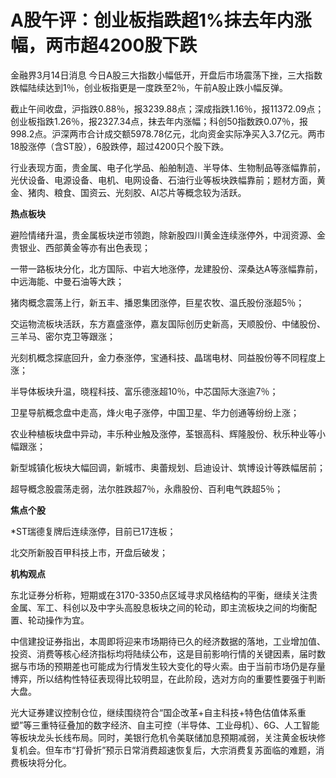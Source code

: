 # A股午评：创业板指跌超1%抹去年内涨幅，两市超4200股下跌

金融界3月14日消息 今日A股三大指数小幅低开，开盘后市场震荡下挫，三大指数跌幅陆续达到1％，创业板指更是一度跌至2％，午前A股止跌小幅反弹。

截止午间收盘，沪指跌0.88％，报3239.88点；深成指跌1.16％，报11372.09点；创业板指跌1.26％，报2327.34点，抹去年内涨幅；科创50指数跌0.07％，报998.2点。沪深两市合计成交额5978.78亿元，北向资金实际净买入3.7亿元。两市18股涨停（含ST股），6股跌停，超过4200只个股下跌。

行业表现方面，贵金属、电子化学品、船舶制造、半导体、生物制品等涨幅靠前，光伏设备、电源设备、电机、电网设备、石油行业等板块跌幅靠前；题材方面，黄金、猪肉、粮食、国资云、光刻胶、AI芯片等概念较为活跃。

**热点板块**

避险情绪升温，贵金属板块逆市领跑，除新股四川黄金连续涨停外，中润资源、金贵银业、西部黄金等亦有出色表现；

一带一路板块分化，北方国际、中岩大地涨停，龙建股份、深桑达A等涨幅靠前，中远海能、中曼石油等大跌；

猪肉概念震荡上行，新五丰、播恩集团涨停，巨星农牧、温氏股份涨超5％；

交运物流板块活跃，东方嘉盛涨停，嘉友国际创历史新高，天顺股份、中储股份、三羊马、密尔克卫等跟涨；

光刻机概念探底回升，金力泰涨停，宝通科技、晶瑞电材、同益股份等不同程度上涨；

半导体板块升温，晓程科技、富乐德涨超10％，中芯国际大涨逾7％；

卫星导航概念盘中走高，烽火电子涨停，中国卫星、华力创通等纷纷上涨；

农业种植板块盘中异动，丰乐种业触及涨停，荃银高科、辉隆股份、秋乐种业等小幅跟涨；

新型城镇化板块大幅回调，新城市、奥蕾规划、启迪设计、筑博设计等跌幅居前；

超导概念股震荡走弱，法尔胜跌超7％，永鼎股份、百利电气跌超5％；

**焦点个股**

*ST瑞德复牌后连续涨停，目前已17连板；

北交所新股百甲科技上市，开盘后破发；

**机构观点**

东北证券分析称，短期或在3170-3350点区域寻求风格结构的平衡，继续关注贵金属、军工、科创以及中字头高股息板块之间的轮动，即主流板块之间的均衡配置、轮动操作为宜。

中信建投证券指出，本周即将迎来市场期待已久的经济数据的落地，工业增加值、投资、消费等核心经济指标均将陆续公布，这是目前影响行情的关键因素，届时数据与市场的预期差也可能成为行情发生较大变化的导火索。由于当前市场仍是存量博弈，所以结构性特征表现得比较明显，在此阶段，选对方向的重要性要强于判断大盘。

光大证券建议控制仓位，继续围绕符合“国企改革+自主科技+特色估值体系重塑”等三重特征叠加的数字经济、自主可控（半导体、工业母机）、6G、人工智能等板块龙头长线布局。同时，美银行危机令美联储加息预期减弱，关注黄金板块修复机会。但车市“打骨折”预示日常消费超速恢复后，大宗消费复苏面临的难题，消费板块将分化。

